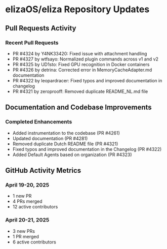 # elizaOS/eliza Repository Updates

## Pull Requests Activity

### Recent Pull Requests
- PR #4324 by Y4NK33420: Fixed issue with attachment handling
- PR #4327 by wtfsayo: Normalized plugin commands across v1 and v2
- PR #4325 by UD1sto: Fixed GPU recognition in Docker containers
- PR #4326 by detrina: Corrected error in MemoryCacheAdapter.md documentation
- PR #4322 by leopardracer: Fixed typos and improved documentation in changelog
- PR #4321 by zeroprooff: Removed duplicate README_NL.md file

## Documentation and Codebase Improvements

### Completed Enhancements
- Added instrumentation to the codebase (PR #4261)
- Updated documentation (PR #4281)
- Removed duplicate Dutch README file (PR #4321)
- Fixed typos and improved documentation in the Changelog (PR #4322)
- Added Default Agents based on organization (PR #4323)

## GitHub Activity Metrics

### April 19-20, 2025
- 1 new PR
- 4 PRs merged
- 12 active contributors

### April 20-21, 2025
- 3 new PRs
- 1 PR merged
- 6 active contributors
